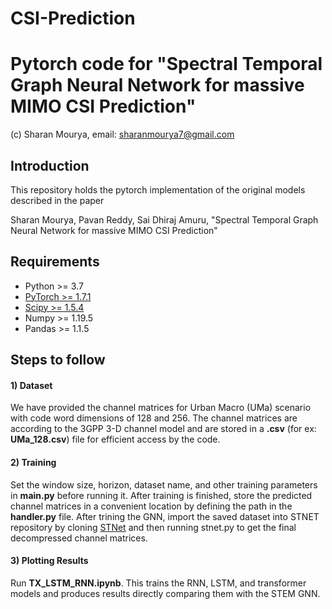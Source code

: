 # CSI-Prediction

# Pytorch code for "Spectral Temporal Graph Neural Network for massive MIMO CSI Prediction"
(c) Sharan Mourya, email: sharanmourya7@gmail.com
## Introduction
This repository holds the pytorch implementation of the original models described in the paper

Sharan Mourya, Pavan Reddy, Sai Dhiraj Amuru, "Spectral Temporal Graph Neural Network for massive MIMO CSI Prediction"

## Requirements
- Python >= 3.7
- [PyTorch >= 1.7.1](https://pytorch.org/get-started/locally/)
- [Scipy >= 1.5.4](https://scipy.org/install/)
- Numpy >= 1.19.5
- Pandas >= 1.1.5


## Steps to follow

#### 1) Dataset 

We have provided the channel matrices for Urban Macro (UMa) scenario with code word dimensions of 128 and 256. The channel matrices are according to the 3GPP 3-D channel model and are stored in a **.csv** (for ex: **UMa_128.csv**) file for efficient access by the code. 

#### 2) Training
Set the window size, horizon, dataset name, and other training parameters in **main.py** before running it. After training is finished, store the predicted channel matrices in a convenient location by defining the path in the **handler.py** file. After trining the GNN, import the saved dataset into STNET repository by cloning [STNet](https://github.com/sharanmourya/Pytorch_STNet) and then running stnet.py to get the final decompressed channel matrices.

#### 3) Plotting Results
Run **TX_LSTM_RNN.ipynb**. This trains the RNN, LSTM, and transformer models and produces results directly comparing them with the STEM GNN.
